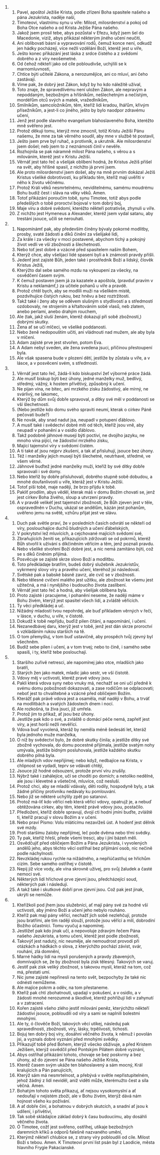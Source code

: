 <ol>
  <li>
    <ol>
      <li>Pavel, apoštol Ježíše Krista, podle zřízení Boha spasitele našeho a pána Jezukrista, naděje naší,</li>
      <li>Timoteovi, vlastnímu synu u víře: Milost, milosrdenství a pokoj od Boha Otce našeho a od Krista Ježíše Pána našeho.</li>
      <li>Jakož jsem prosil tebe, abys pozůstal v Efezu, když jsem šel do Macedonie, viziž, abys přikázal některým jiného učení neučiti,</li>
      <li>Ani oblibovati básní a vypravování rodů, čemuž konce není, odkudž jen hádky pocházejí, více nežli vzdělání Boží, kteréž jest u víře,</li>
      <li>Ješto konec přikázání jest láska z srdce čistého a z svědomí dobrého a z víry neošemetné.</li>
      <li>Od čehož někteří jako od cíle pobloudivše, uchýlili se k marnomluvnosti,</li>
      <li>Chtíce býti učitelé Zákona, a nerozumějíce, ani co mluví, ani čeho zastávají.</li>
      <li>Víme pak, že dobrý jest Zákon, když by ho kdo náležitě užíval,</li>
      <li>Toto znaje, že spravedlivému není uložen Zákon, ale nepravým a nepoddaným, bezbožným a hříšníkům, nešlechetným a nečistým, mordéřům otců svých a matek, vražedlníkům,</li>
      <li>Smilníkům, samcoložníkům, těm, kteříž lidi kradou, lhářům, křivým přísežníkům, a jest-li co jiného, ješto by bylo naodpor zdravému učení,</li>
      <li>Jenž jest podle slavného evangelium blahoslaveného Boha, kteréžto mně svěřeno jest.</li>
      <li>Protož děkuji tomu, kterýž mne zmocnil, totiž Kristu Ježíši Pánu našemu, že mne za tak věrného soudil, aby mne v službě té postavil,</li>
      <li>Ješto jsem prve byl ruhač, a protivník, a ukrutník. Ale milosrdenství jsem došel; neb jsem to z neznámosti činil v nevěře.</li>
      <li>Rozhojnila se pak náramně milost Pána našeho, s věrou a s milováním, kteréž jest v Kristu Ježíši.</li>
      <li>Věrnáť jest tato řeč a všelijak oblíbení hodná, že Kristus Ježíš přišel na svět, aby hříšné spasil, z nichžto já první jsem.</li>
      <li>Ale proto milosrdenství jsem došel, aby na mně prvním dokázal Ježíš Kristus všeliké dobrotivosti, ku příkladu těm, kteříž mají uvěřiti v něho k životu věčnému.</li>
      <li>Protož Králi věků nesmrtelnému, neviditelnému, samému moudrému Bohu budiž čest i sláva na věky věků. Amen.</li>
      <li>Totoť přikázání poroučím tobě, synu Timotee, totiž abys podle předešlých o tobě proroctví bojoval v tom dobrý boj,</li>
      <li>Maje víru a dobré svědomí, kteréžto někteří potrativše, zhynuli u víře.</li>
      <li>Z nichžto jest Hymeneus a Alexander, kteréž jsem vydal satanu, aby trestáni jsouce, učili se nerouhati.</li>
    </ol>
  </li>
  <li>
    <ol>
      <li>Napomínámť pak, aby především činěny bývaly pokorné modlitby, prosby, svaté žádosti a díků činění za všelijaké lidi,</li>
      <li>Za krále i za všecky v moci postavené, abychom tichý a pokojný život vedli ve vší zbožnosti a šlechetnosti.</li>
      <li>Nebo toť jest dobré a vzácné před spasitelem naším Bohem,</li>
      <li>Kterýž chce, aby všelijací lidé spaseni byli a k známosti pravdy přišli.</li>
      <li>Jedenť jest zajisté Bůh, jeden také i prostředník Boží a lidský, člověk Kristus Ježíš,</li>
      <li>Kterýžto dal sebe samého mzdu na vykoupení za všecky, na osvědčení časem svým.</li>
      <li>K čemuž postaven jsem já za kazatele a apoštola, (pravduť pravím v Kristu a neklamámť,) za učitele pohanů u víře a pravdě.</li>
      <li>Protož chtěl bych, aby se modlili muži na všelikém místě, pozdvihujíce čistých rukou, bez hněvu a bez roztržitosti.</li>
      <li>Takž také i ženy aby se oděvem slušným s stydlivostí a s středmostí ozdobovaly, ne strojením a křtaltováním sobě vlasů, neb zlatem, anebo perlami, anebo drahým rouchem,</li>
      <li>Ale (tak, jakž sluší ženám, kteréž dokazují při sobě zbožnosti,) dobrými skutky.</li>
      <li>Žena ať se učí mlčeci, ve všeliké poddanosti.</li>
      <li>Nebo ženě nedopouštím učiti, ani vládnouti nad mužem, ale aby byla v mlčení.</li>
      <li>Adam zajisté prve jest stvořen, potom Eva.</li>
      <li>A Adam nebyl sveden, ale žena svedena jsuci, příčinou přestoupení byla.</li>
      <li>Ale však spasena bude v plození dětí, jestliže by zůstala u víře, a v lásce, a v posvěcení svém, s středmostí.</li>
    </ol>
  </li>
  <li>
    <ol>
      <li>Věrnáť jest tato řeč, žádá-li kdo biskupství žeť výborné práce žádá.</li>
      <li>Ale musíť biskup býti bez úhony, jedné manželky muž, bedlivý, středmý, vážný, k hostem přívětivý, způsobný k učení.</li>
      <li>Ne pijan vína, ne bitec, ani mrzkého zisku žádostivý, ale mírný, ne svárlivý, ne lakomec,</li>
      <li>Kterýž by dům svůj dobře spravoval, a dítky své měl v poddanosti se vší šlechetností.</li>
      <li>(Nebo jestliže kdo domu svého spraviti neumí, kterak o církev Páně pečovati bude?)</li>
      <li>Ne novák, aby snad nadut jsa, neupadl v potupení ďáblovo.</li>
      <li>A musíť také i svědectví dobré míti od těch, kteříž jsou vně, aby neupadl v pohanění a v osidlo ďáblovo.</li>
      <li>Takž podobně jáhnové musejí býti poctiví, ne dvojího jazyku, ne mnoho vína pijící, ne žádostiví mrzkého zisku,</li>
      <li>Mající tajemství víry v svědomí čistém.</li>
      <li>A ti také ať jsou nejprv zkušeni, a tak ať přisluhují, jsouce bez úhony.</li>
      <li>Též i manželky jejich musejí býti šlechetné, neutrhavé, středmé, ve všem věrné.</li>
      <li>Jáhnové buďtež jedné manželky muži, kteříž by své dítky dobře spravovali i své domy.</li>
      <li>Nebo kteříž by dobře přisluhovali, dobrého stupně sobě dobudou, a mnohé doufanlivosti u víře, kteráž jest v Kristu Ježíši.</li>
      <li>Totoť píši tobě, maje naději, že brzo přijdu k tobě.</li>
      <li>Pakliť prodlím, abys věděl, kterak máš v domu Božím chovati se, jenž jest církev Boha živého, sloup a utvrzení pravdy.</li>
      <li>A v pravdě velikéť jest tajemství zbožnosti, že Bůh zjeven jest v těle, ospravedlněn v Duchu, ukázal se andělům, kázán jest pohanům, uvěřeno jemu na světě, vzhůru přijat jest ve slávu.</li>
    </ol>
  </li>
  <li>
    <ol>
      <li>Duch pak světle praví, že v posledních časích odvrátí se někteří od víry, poslouchajíce duchů bludných a učení ďábelských,</li>
      <li>V pokrytství lež mluvících, a cejchované majících svědomí své,</li>
      <li>Zbraňujících ženiti se, přikazujících zdržovati se od pokrmů, kteréž Bůh stvořil k užívání s díkčiněním věřícím a těm, jenž poznali pravdu.</li>
      <li>Nebo všeliké stvoření Boží dobré jest, a nic nemá zamítáno býti, což se s díků činěním přijímá.</li>
      <li>Posvěcuje se zajisté skrze slovo Boží a modlitbu.</li>
      <li>Toto předkládaje bratřím, budeš dobrý služebník Jezukristův, vykrmený slovy víry a pravého učení, kteréhož jsi následoval.</li>
      <li>Světské pak a babské básně zavrz, ale cvič se v zbožnosti.</li>
      <li>Nebo tělesné cvičení malého jest užitku, ale zbožnost ke všemu jest užitečná, a má i nynějšího i budoucího života zaslíbení.</li>
      <li>Věrnáť jest tato řeč a hodná, aby všelijak oblíbena byla.</li>
      <li>Proto zajisté i pracujeme, i pohanění neseme, že naději máme v Bohu živém, kterýž jest spasitel všech lidí, a zvláště věřících.</li>
      <li>Ty věci předkládej a uč.</li>
      <li>Nižádný mladostí tvou nepohrdej, ale buď příkladem věrných v řeči, v lásce, v duchu, u víře, v čistotě.</li>
      <li>Dokudž k tobě nepřijdu, buďiž pilen čítání, a napomínání, i učení.</li>
      <li>Nezanedbávej daru, kterýž jest v tobě, jenž jest dán skrze proroctví s vzkládáním rukou starších na tě.</li>
      <li>O tom přemyšluj, v tom buď ustavičně, aby prospěch tvůj zjevný byl všechněm.</li>
      <li>Budiž sebe pilen i učení, a v tom trvej; nebo to čině, i samého sebe spasíš, i ty, kteříž tebe poslouchají.</li>
    </ol>
  </li>
  <li>
    <ol>
      <li>Staršího zuřivě netresci, ale napomínej jako otce, mladších jako bratří,</li>
      <li>Starých žen jako matek, mladic jako sestr, ve vší čistotě.</li>
      <li>Vdovy měj v uctivosti, kteréž pravé vdovy jsou.</li>
      <li>Pakli která vdova syny nebo vnuky má, nechažť se oni učí předně k svému domu pobožnosti dokazovati, a zase rodičům se odplacovati; neboť jest to chvalitebné a vzácné před obličejem Božím.</li>
      <li>Kterážť pak právě vdova jest a osaměla, máť naději v Bohu, a trváť na modlitbách a svatých žádostech dnem i nocí.</li>
      <li>Ale rozkošná, ta živa jsuci, již umřela.</li>
      <li>Protož jim to přikaž, ať jsou bez úhony.</li>
      <li>Jestliže pak kdo o své, a zvláště o domácí péče nemá, zapřelť jest víry, a jest horší nežli nevěřící.</li>
      <li>Vdova buď vyvolená, kteráž by neměla méně šedesáti let, kteráž byla jednoho muže manželka,</li>
      <li>O níž by svědectví bylo, že dobré skutky činila; a jestliže dítky své zbožně vychovala, do domu pocestné přijímala, jestliže svatým nohy umývala, jestliže bídným posluhovala, jestliže každého skutku dobrého pilná byla.</li>
      <li>Ale mladých vdov nepřijímej; nebo když, nedbajíce na Krista, v chlipnost se vydadí, teprv se vdávati chtějí,</li>
      <li>Jsouce již hodné odsouzení, protože první víru zrušily.</li>
      <li>Nýbrž také i zahálejíce, učí se choditi po domích; a netoliko nedělné, ale jsou i klevetné a všetečné, mluvíce, což nesluší.</li>
      <li>Protož chci, aby se mladší vdávaly, děti rodily, hospodyně byly, a tak žádné příčiny protivníku nedávaly ku pomlouvání.</li>
      <li>Nebo již se některé uchýlily zpět po satanovi.</li>
      <li>Protož má-liť kdo věřící neb která věřící vdovy, opatrujž je, a nebuď obtěžována církev, aby těm, kteréž právě vdovy jsou, postačilo.</li>
      <li>Předložení, kteříž dobře spravují, dvojí cti hodni jmíni buďte, zvláště ti, kteříž pracují v slovu Božím a v učení.</li>
      <li>Nebo praví Písmo: Volu mlátícímu nezavížeš úst. A hodenť jest dělník své mzdy.</li>
      <li>Proti staršímu žaloby nepřijímej, leč pode dvěma nebo třmi svědky.</li>
      <li>Ty pak, kteříž hřeší, přede všemi tresci, aby i jiní bázeň měli.</li>
      <li>Osvědčujiť před obličejem Božím a Pána Jezukrista, i vyvolených andělů jeho, abys těchto věcí ostříhal bez přijímání osob, nic nečině podle náchylnosti.</li>
      <li>Nevzkládej rukou rychle na nižádného, a nepřiúčastňuj se hříchům cizím. Sebe samého ostříhej v čistotě.</li>
      <li>Nepij již více vody, ale vína skrovně užívej, pro svůj žaludek a časté nemoci své.</li>
      <li>Některých lidí hříchové prve zjevní jsou, předcházející soud, některých pak i následují.</li>
      <li>A takž také i skutkové dobří prve zjevní jsou. Což pak jest jinak, ukrýti se nemůže.</li>
    </ol>
  </li>
  <li>
    <ol>
      <li>Kteřížkoli pod jhem jsou služebníci, ať mají pány své za hodné vší uctivosti, aby jméno Boží a učení jeho nebylo rouháno.</li>
      <li>Kteříž pak mají pány věřící, nechažť jich sobě nezlehčují, protože jsou bratřími, ale tím raději slouží, protože jsou věřící a milí, dobrodiní Božího účastníci. Tomu vyučuj a napomínej.</li>
      <li>Jestližeť pak kdo jinak učí, a nepovoluje zdravým řečem Pána našeho Jezukrista, a tomu učení, kteréž jest podle zbožnosti,</li>
      <li>Takovýť jest nadutý, nic neuměje, ale nemoudrost provodí při otázkách a hádkách o slova, z kterýchžto pochází závist, svár, rouhání, zlá domnění,</li>
      <li>Marné hádky lidí na mysli porušených a pravdy zbavených, domnívajích se, že by zbožnost byla zisk tělesný. Takových se varuj.</li>
      <li>Jestiť pak zisk veliký zbožnost, s takovou myslí, kteráž na tom, což má, přestati umí.</li>
      <li>Nic jsme zajisté nepřinesli na tento svět, bezpochyby že také nic odnésti nemůžeme.</li>
      <li>Ale majíce pokrm a oděv, na tom přestaneme.</li>
      <li>Kteříž pak chtí zbohatnouti, upadají v pokušení, a v osidlo, a v žádosti mnohé nerozumné a škodlivé, kteréž pohřižují lidi v zahynutí a v zatracení.</li>
      <li>Kořen zajisté všeho zlého jestiť milování peněz, kterýchžto někteří žádostivi jsouce, pobloudili od víry a sami se naplnili bolestmi mnohými.</li>
      <li>Ale ty, ó člověče Boží, takových věcí utíkej, následuj pak spravedlnosti, zbožnosti, víry, lásky, trpělivosti, tichosti.</li>
      <li>Bojuj ten dobrý boj víry, dosáhni věčného života, k němuž i povolán jsi, a vyznals dobré vyznání před mnohými svědky.</li>
      <li>Přikazujiť tobě před Bohem, kterýž všecko obživuje, a před Kristem Ježíšem, kterýž osvědčil před Pontským Pilátem dobré vyznání,</li>
      <li>Abys ostříhal přikázání tohoto, chovaje se bez poskvrny a bez úhony, až do zjevení se Pána našeho Ježíše Krista,</li>
      <li>Kteréž časem svým ukáže ten blahoslavený a sám mocný, Král kralujících a Pán panujících,</li>
      <li>Kterýž sám má nesmrtelnost, a přebývá v světle nepřistupitelném, jehož žádný z lidí neviděl, aniž viděti může, kterémužto čest a síla věčná. Amen.</li>
      <li>Bohatým tohoto světa přikazuj, ať nejsou vysokomyslní a ať nedoufají v nejistém zboží, ale v Bohu živém, kterýž dává nám hojnost všeho ku požívání.</li>
      <li>A ať dobře činí, a bohatnou v dobrých skutcích, a snadní ať jsou k udílení, i přívětiví,</li>
      <li>Tak sobě skládajíce základ dobrý k času budoucímu, aby dosáhli věčného života.</li>
      <li>Ó Timotee, cožť jest svěřeno, ostříhej, utíkaje bezbožných daremních křiků a odporů falešně nazvaného umění,</li>
      <li>Kterýmž někteří chlubíce se, z strany víry pobloudili od cíle. Milost Boží s tebou. Amen. K Timoteovi první list psán byl z Laodicie, města hlavního Frygie Pakacianské.</li>
    </ol>
  </li>
</ol>